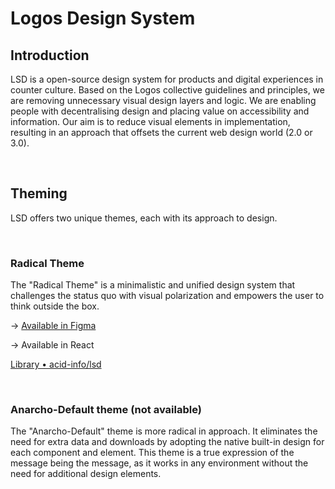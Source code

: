 # Logos Design System

## Introduction

LSD is a open-source design system for products and digital experiences in counter culture. Based on the Logos collective guidelines and principles, we are removing unnecessary visual design layers and logic. We are enabling people with decentralising design and placing value on accessibility and information.
Our aim is to reduce visual elements in implementation, resulting in an approach that offsets the current web design world (2.0 or 3.0).

<br/>

## Theming

LSD offers two unique themes, each with its approach to design.

<br/>

### Radical Theme

The "Radical Theme" is a minimalistic and unified design system that challenges the status quo with visual polarization and empowers the user to think outside the box.

→ [Available in Figma](https://www.figma.com/files/1209516814771276303/project/78782235)

→ Available in React

[Library • acid-info/lsd](https://www.chromatic.com/library?appId=63e4f71c39dc65c5c703c1e8)

<br/>

### Anarcho-Default theme (not available)

The "Anarcho-Default" theme is more radical in approach. It eliminates the need for extra data and downloads by adopting the native built-in design for each component and element. This theme is a true expression of the message being the message, as it works in any environment without the need for additional design elements.
